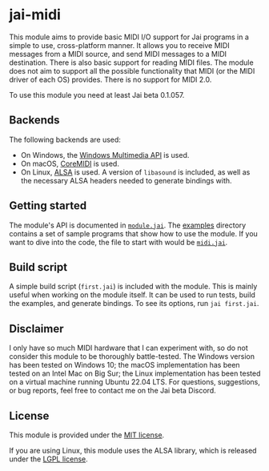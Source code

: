 # jai-midi
This module aims to provide basic MIDI I/O support for Jai programs in a simple to use, cross-platform manner. It allows you to receive MIDI messages from a MIDI source, and send MIDI messages to a MIDI destination. There is also basic support for reading MIDI files. The module does not aim to support all the possible functionality that MIDI (or the MIDI driver of each OS) provides. There is no support for MIDI 2.0.

To use this module you need at least Jai beta 0.1.057.

## Backends
The following backends are used:
- On Windows, the [Windows Multimedia API](https://learn.microsoft.com/en-us/windows/win32/api/mmeapi/) is used.
- On macOS, [CoreMIDI](https://developer.apple.com/documentation/coremidi?language=objc) is used.
- On Linux, [ALSA](https://www.alsa-project.org/alsa-doc/alsa-lib/seq.html) is used. A version of `libasound` is included, as well as the necessary ALSA headers needed to generate bindings with.

## Getting started

The module's API is documented in [`module.jai`](module.jai). The [examples](examples) directory contains a set of sample programs that show how to use the module. If you want to dive into the code, the file to start with would be [`midi.jai`](midi.jai).

## Build script
A simple build script (`first.jai`) is included with the module. This is mainly useful when working on the module itself. It can be used to run tests, build the examples, and generate bindings. To see its options, run `jai first.jai`.

## Disclaimer

I only have so much MIDI hardware that I can experiment with, so do not consider this module to be thoroughly battle-tested. The Windows version has been tested on Windows 10; the macOS implementation has been tested on an Intel Mac on Big Sur; the Linux implementation has been tested on a virtual machine running Ubuntu 22.04 LTS. For questions, suggestions, or bug reports, feel free to contact me on the Jai beta Discord.

## License
This module is provided under the [MIT license](LICENSE).

If you are using Linux, this module uses the ALSA library, which is released under the [LGPL license](https://www.gnu.org/licenses/lgpl-3.0.html).
